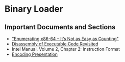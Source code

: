 # Binary Loader

## Important Documents and Sections

* ["Enumerating x86-64 – It’s Not as Easy as Counting"](https://www.unomaha.edu/college-of-information-science-and-technology/research-labs/_files/enumerating-x86-64-instructions.pdf) 
* [Disassembly of Executable Code Revisited](https://www2.cs.arizona.edu/~debray/Publications/disasm.pdf)
* Intel Manual, Volume 2, Chapter 2: Instruction Format
* [Encoding Presentation](https://events.static.linuxfound.org/sites/events/files/slides/bpetkov-x86-hacks.pdf)
